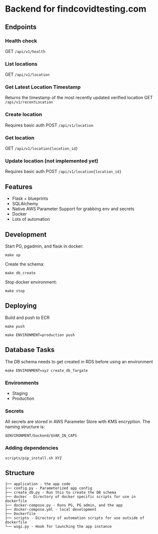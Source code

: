 # Backend for findcovidtesting.com

## Endpoints

### Health check
GET `/api/v1/health`

### List locations
GET `/api/v1/location`

### Get Latest Location Timestamp
Returns the timestamp of the most recently updated verified location
GET `/api/v1/recentLocation`

### Create location
Requires basic auth
POST `/api/v1/location`

### Get location
GET `/api/v1/location{location_id}`

### Update location (not implemented yet)
Requires basic auth
POST `/api/v1/location{location_id}`

## Features

* Flask + blueprints
* SQLAlchemy
* Native AWS Parameter Support for grabbing env and secrets
* Docker
* Lots of automation

## Development

Start PG, pgadmin, and flask in docker:

```
make up
```

Create the schema:

```
make db_create
```

Stop docker environment:

```
make stop
```

## Deploying

Build and push to ECR
```
make push
```

```
make ENVIRONMENT=production push
```

## Database Tasks
The DB schema needs to get created in RDS before using an environment 

```
make ENVIRONMENT=xyz create_db_fargate
```

### Environments
* Staging
* Production

### Secrets
All secrets are stored in AWS Parameter Store with KMS encryption. The naming structure is:

`$ENVIRONMENT/backend/$VAR_IN_CAPS`

### Adding dependencies
```shell
scripts/pip_install.sh XYZ
```

## Structure
```text
├── application - the app code
├── config.py - Parameterized app config
├── create_db.py - Run this to create the DB schema
├── docker - Directory of docker specific scripts for use in dockerfile
├── docker-compose.py - Runs PG, PG admin, and the app
├── docker-compose.yml - local development
├── Dockerfile
├── scripts - Directory of automation scripts for use outside of dockerfile
└── wsgi.py - Hook for launching the app instance
```